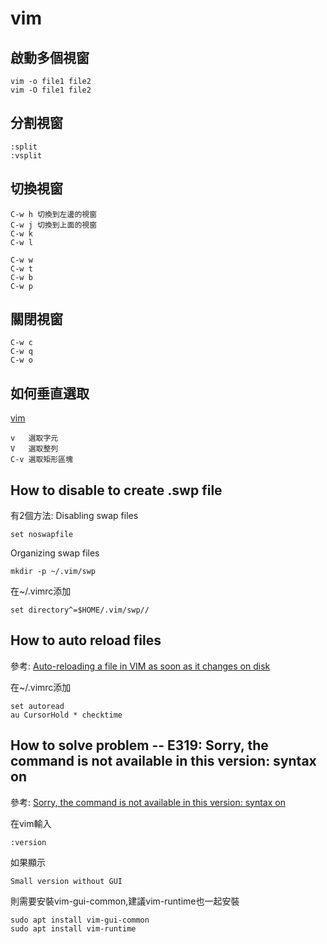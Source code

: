 vim
====

啟動多個視窗
-----------

	vim -o file1 file2
	vim -O file1 file2

分割視窗
-----------
				
	:split
	:vsplit

切換視窗
-----------
				
	C-w h 切換到左邊的視窗
	C-w j 切換到上面的視窗
	C-w k
	C-w l

	C-w w
	C-w t
	C-w b
	C-w p

關閉視窗
-----------
				
	C-w c
	C-w q
	C-w o

如何垂直選取
------------
[vim](https://www.footmark.info/linux/centos/vi-vim/)

	v	選取字元
	V	選取整列
	C-v	選取矩形區塊

How to disable to create .swp file 
------------------------
有2個方法:
Disabling swap files
	
	set noswapfile

Organizing swap files

	mkdir -p ~/.vim/swp

在~/.vimrc添加
	
	set directory^=$HOME/.vim/swp//	

How to auto reload files
------------------------
參考:
[Auto-reloading a file in VIM as soon as it changes on disk](https://superuser.com/questions/181377/auto-reloading-a-file-in-vim-as-soon-as-it-changes-on-disk)

在~/.vimrc添加

	set autoread
	au CursorHold * checktime

How to solve problem -- E319: Sorry, the command is not available in this version: syntax on
--------------------------
參考:
[Sorry, the command is not available in this version: syntax on](https://askubuntu.com/questions/284957/vi-getting-multiple-sorry-the-command-is-not-available-in-this-version-af)

在vim輸入

	:version

如果顯示

	Small version without GUI

則需要安裝vim-gui-common,建議vim-runtime也一起安裝

	sudo apt install vim-gui-common
	sudo apt install vim-runtime


